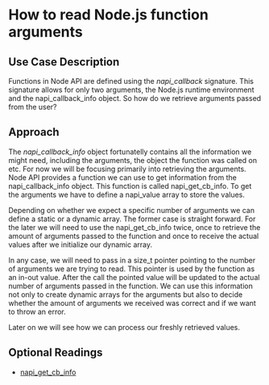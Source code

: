 # How to read Node.js function arguments

## Use Case Description

Functions in Node API are defined using the *napi_callback* signature. This signature allows for only
two arguments, the Node.js runtime environment and the napi_callback_info object. So how do we retrieve
arguments passed from the user?

## Approach

The *napi_callback_info* object fortunatelly contains all the information we might need, including the arguments, the object the function was called on etc. For now we will be focusing primarily into retrieving the arguments. Node API provides a function we can use to get information from the napi_callback_info object. This function is called napi_get_cb_info. To get the arguments we have to define a napi_value array to store the values.

Depending on whether we expect a specific number of arguments we can define a static or a dynamic array. The former case is straight forward. For the later we will need to use the napi_get_cb_info twice, once to retrieve the amount of arguments passed to the function and once to receive the actual values after we initialize our dynamic array. 

In any case, we will need to pass in a size_t pointer pointing to the number of arguments we are trying to read. This pointer is used by the function as an in-out value. After the call the pointed value will be updated to the actual number of arguments passed in the function. We can use this information not only to create dynamic arrays for the arguments but also to decide whether the amount of arguments we received was correct and if we want to throw an error.

Later on we will see how we can process our freshly retrieved values.

## Optional Readings

* [napi_get_cb_info](https://nodejs.org/api/n-api.html#napi_get_cb_info)